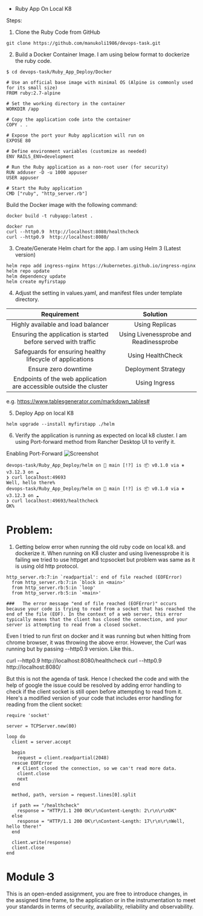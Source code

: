 * Ruby App On Local K8




Steps:

1. Clone the Ruby Code from GitHub

```
git clone https://github.com/manukoli1986/devops-task.git
```

2. Build a Docker Container Image. I am using below format to dockerize the ruby code. 

```
$ cd devops-task/Ruby_App_Deploy/Docker

# Use an official base image with minimal OS (Alpine is commonly used for its small size)
FROM ruby:2.7-alpine

# Set the working directory in the container
WORKDIR /app

# Copy the application code into the container
COPY . .

# Expose the port your Ruby application will run on
EXPOSE 80

# Define environment variables (customize as needed)
ENV RAILS_ENV=development

# Run the Ruby application as a non-root user (for security)
RUN adduser -D -u 1000 appuser
USER appuser

# Start the Ruby application
CMD ["ruby", "http_server.rb"]

```

Build the Docker image with the following command:

```
docker build -t rubyapp:latest . 

docker run 
curl --http0.9  http://localhost:8080/healthcheck
curl --http0.9  http://localhost:8080/

```

3. Create/Generate Helm chart for the app. I am using Helm 3 (Latest version)

```
helm repo add ingress-nginx https://kubernetes.github.io/ingress-nginx
helm repo update
helm dependency update
helm create myfirstapp
```

4. Adjust the setting in values.yaml, and manifest files under template directory.

|                               **Requirement**                           |                **Solution**             |
|:----------------------------------------------------------------------:	|:--------------------------------------:	|
| Highly available and load balancer                                     	| Using Replicas                         	|
| Ensuring the application is started before served with traffic         	| Using Livenessprobe and Readinessprobe 	|
| Safeguards for ensuring healthy lifecycle of applications              	| Using HealthCheck                      	|
| Ensure zero downtime                                                   	| Deployment Strategy                    	|
| Endpoints of the web application are accessible outside the cluster    	| Using Ingress                          	|

e.g. https://www.tablesgenerator.com/markdown_tables#


5. Deploy App on local K8

```
helm upgrade --install myfirstapp ./helm  
```



6. Verify the application is running as expected on local k8 cluster. I am using Port-forward method from Rancher Desktop UI to verify it. 

Enabling Port-Forward 
![Screenshot](./img/port-forward.png.png)

```
devops-task/Ruby_App_Deploy/helm on  main [!?] is 📦 v0.1.0 via ⎈ v3.12.3 on ☁️ 
❯ curl localhost:49693 
Well, hello there%                                                                                                                                                                         
devops-task/Ruby_App_Deploy/helm on  main [!?] is 📦 v0.1.0 via ⎈ v3.12.3 on ☁️
❯ curl localhost:49693/healthcheck
OK%   
```



# Problem:

1. Getting below error when running the old ruby code on local k8. and dockerize it. When running on K8 cluster and using livenessprobe it is failing we tried to use httpget and tcpsocket but problem was same as it is using old http protocol.  


  ```
  http_server.rb:7:in `readpartial': end of file reached (EOFError)
    from http_server.rb:7:in `block in <main>'
    from http_server.rb:5:in `loop'
    from http_server.rb:5:in `<main>'

  ###   The error message "end of file reached (EOFError)" occurs because your code is trying to read from a socket that has reached the end of the file (EOF). In the context of a web server, this error typically means that the client has closed the connection, and your server is attempting to read from a closed socket.
  ```

  Even I tried to run first on docker and it was running but when hitting from chrome browser, it was throwing the above error. However, the Curl was running but by passing --http0.9 version. Like this..

  curl --http0.9  http://localhost:8080/healthcheck
  curl --http0.9  http://localhost:8080/

  But this is not the agenda of task. Hence I checked the code and with the help of google the issue could be resolved by adding error handling to check if the client socket is still open before attempting to read from it. Here's a modified version of your code that includes error handling for reading from the client socket:


```
require 'socket'

server = TCPServer.new(80)

loop do
  client = server.accept

  begin
    request = client.readpartial(2048)
  rescue EOFError
    # Client closed the connection, so we can't read more data.
    client.close
    next
  end

  method, path, version = request.lines[0].split

  if path == "/healthcheck"
    response = "HTTP/1.1 200 OK\r\nContent-Length: 2\r\n\r\nOK"
  else
    response = "HTTP/1.1 200 OK\r\nContent-Length: 17\r\n\r\nWell, hello there!"
  end

  client.write(response)
  client.close
end

```




# Module 3

This is an open-ended assignment, you are free to introduce changes, in the assigned time frame, to the application or in the instrumentation to meet your standards in terms of security, availability, reliability and observability.
